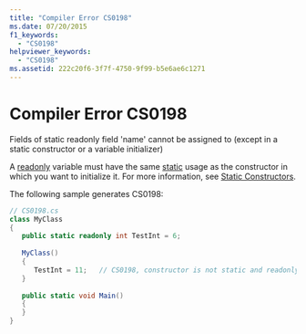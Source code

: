 ```yaml
---
title: "Compiler Error CS0198"
ms.date: 07/20/2015
f1_keywords: 
  - "CS0198"
helpviewer_keywords: 
  - "CS0198"
ms.assetid: 222c20f6-3f7f-4750-9f99-b5e6ae6c1271
---
```

# Compiler Error CS0198
Fields of static readonly field 'name' cannot be assigned to (except in a static constructor or a variable initializer)  
  
 A [readonly](../language-reference/keywords/readonly.md) variable must have the same [static](../language-reference/keywords/static.md) usage as the constructor in which you want to initialize it. For more information, see [Static Constructors](../programming-guide/classes-and-structs/static-constructors.md).  
  
 The following sample generates CS0198:  
  
```csharp  
// CS0198.cs  
class MyClass  
{  
   public static readonly int TestInt = 6;  
  
   MyClass()  
   {  
      TestInt = 11;   // CS0198, constructor is not static and readonly field is  
   }  
  
   public static void Main()  
   {  
   }  
}  
```

